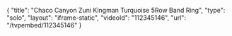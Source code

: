 {
    "title": "Chaco Canyon Zuni Kingman Turquoise 5Row Band Ring",
    "type": "solo",
    "layout": "iframe-static",
    "videoId": "112345146",
    "url": "\/tvpembed\/112345146"
}